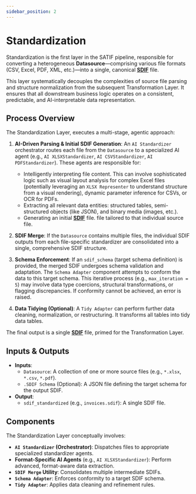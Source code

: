 ```yaml
---
sidebar_position: 2
---
```

# Standardization

Standardization is the first layer in the SATIF pipeline, responsible for converting a heterogeneous **Datasource**—comprising various file formats (CSV, Excel, PDF, XML, etc.)—into a single, canonical [**SDIF**](concepts/sdif.md) file.

This layer systematically decouples the complexities of source file parsing and structure normalization from the subsequent Transformation Layer. It ensures that all downstream business logic operates on a consistent, predictable, and AI-interpretable data representation.

## Process Overview

The Standardization Layer, executes a multi-stage, agentic approach:

1. **AI-Driven Parsing & Initial SDIF Generation**:
   An `AI Standardizer` orchestrator routes each file from the `Datasource` to a specialized AI agent (e.g., `AI XLSXStandardizer`, `AI CSVStandardizer`, `AI PDFStandardizer`). These agents are responsible for:

   * Intelligently interpreting file content. This can involve sophisticated logic such as visual layout analysis for complex Excel files (potentially leveraging an `XLSX Representer` to understand structure from a visual rendering), dynamic parameter inference for CSVs, or OCR for PDFs.
   * Extracting all relevant data entities: structured tables, semi-structured objects (like JSON), and binary media (images, etc.).
   * Generating an initial [**SDIF**](concepts/sdif.md) file. file tailored to that individual source file.
2. **SDIF Merge**:
   If the `Datasource` contains multiple files, the individual SDIF outputs from each file-specific standardizer are consolidated into a single, comprehensive SDIF structure.
3. **Schema Enforcement**:
   If an `sdif_schema` (target schema definition) is provided, the merged SDIF undergoes schema validation and adaptation. The `Schema Adapter` component attempts to conform the data to this target schema. This iterative process (e.g., `max_iteration = 5`) may involve data type coercions, structural transformations, or flagging discrepancies. If conformity cannot be achieved, an error is raised.
4. **Data Tidying (Optional)**:
   A `Tidy Adapter` can perform further data cleaning, normalization, or restructuring. It transforms all tables into tidy data tables.

The final output is a single [**SDIF**](concepts/sdif.md) file, primed for the Transformation Layer.

## Inputs & Outputs

- **Inputs**:
  - `Datasource`: A collection of one or more source files (e.g., `*.xlsx`, `*.csv`, `*.pdf`).
  - `.SDIF Schema` (Optional): A JSON file defining the target schema for the output SDIF.
- **Output**:
  - `sdif_standardized` (e.g., `invoices.sdif`): A single SDIF file.

## Components

The Standardization Layer conceptually involves:

- **`AI Standardizer` (Orchestrator)**: Dispatches files to appropriate specialized standardizer agents.
- **Format-Specific AI Agents** (e.g., `AI XLSXStandardizer`): Perform advanced, format-aware data extraction.
- **`SDIF Merge` Utility**: Consolidates multiple intermediate SDIFs.
- **`Schema Adapter`**: Enforces conformity to a target SDIF schema.
- **`Tidy Adapter`**: Applies data cleaning and refinement rules.
